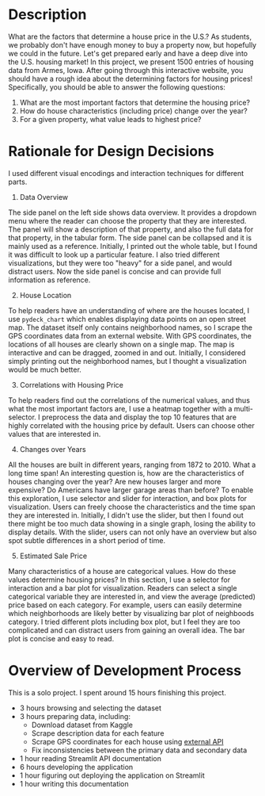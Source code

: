 # Description

What are the factors that determine a house price in the U.S.? As students,
we probably don't have enough money to buy a property now, but hopefully we
could in the future. Let's get prepared early and have a deep dive into the
U.S. housing market! In this project, we present 1500 entries of housing data
from Armes, Iowa. After going through this interactive website, you should have
a rough idea about the determining factors for housing prices! Specifically,
you should be able to answer the following questions:

1) What are the most important factors that determine the housing price?
2) How do house characteristics (including price) change over the year?
3) For a given property, what value leads to highest price?

# Rationale for Design Decisions

I used different visual encodings and interaction techniques for different
parts.

1. Data Overview

The side panel on the left side shows data overview. It provides a dropdown
menu where the reader can choose the property that they are interested. The
panel will show a description of that property, and also the full data for
that property, in the tabular form. The side panel can be collapsed and it
is mainly used as a reference. Initially, I printed out the whole table, but
I found it was difficult to look up a particular feature. I also tried
different visualizations, but they were too "heavy" for a side panel, and
would distract users. Now the side panel is concise and can provide full
information as reference.

2. House Location

To help readers have an understanding of where are the houses located, I
use `pydeck_chart` which enables displaying data points on an open street map.
The dataset itself only contains neighborhood names, so I scrape the GPS coordinates
data from an external website. With GPS coordinates, the locations of all houses
are clearly shown on a single map. The map is interactive and can be dragged,
zoomed in and out. Initially, I considered simply printing out the neighborhood
names, but I thought a visualization would be much better.

3. Correlations with Housing Price

To help readers find out the correlations of the numerical values, and thus
what the most important factors are, I use a heatmap together with a multi-selector.
I preprocess the data and display the top 10 features that are highly correlated
with the housing price by default. Users can choose other values that are interested in.

4. Changes over Years

All the houses are built in different years, ranging from 1872 to 2010. What a
long time span! An interesting question is, how are the characteristics of houses
changing over the year? Are new houses larger and more expensive? Do Americans
have larger garage areas than before? To enable this exploration, I use selector
and slider for interaction, and box plots for visualization. Users can freely
choose the characteristics and the time span they are interested in. Initially,
I didn't use the slider, but then I found out there might be too much data showing
in a single graph, losing the ability to display details. With the slider, users
can not only have an overview but also spot subtle differences in a short period
of time.

5. Estimated Sale Price

Many characteristics of a house are categorical values. How do these values
determine housing prices? In this section, I use a selector for interaction
and a bar plot for visualization. Readers can select a single categorical
variable they are interested in, and view the average (predicted) price based
on each category. For example, users can easily determine which neighborhoods
are likely better by visualizing bar plot of neighboods category. I tried
different plots including box plot, but I feel they are too complicated and
can distract users from gaining an overall idea. The bar plot is concise and
easy to read.

# Overview of Development Process

This is a solo project. I spent around 15 hours finishing this project.
- 3 hours browsing and selecting the dataset
- 3 hours preparing data, including:
  - Download dataset from Kaggle
  - Scrape description data for each feature
  - Scrape GPS coordinates for each house using [external API](https://www.latlong.net/convert-address-to-lat-long.html)
  - Fix inconsistencies between the primary data and secondary data
- 1 hour reading Streamlit API documentation
- 6 hours developing the application
- 1 hour figuring out deploying the application on Streamlit
- 1 hour writing this documentation